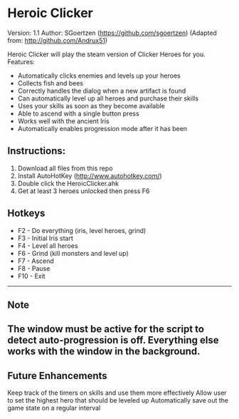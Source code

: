 # Heroic Clicker 
Version: 1.1
Author: SGoertzen (https://github.com/sgoertzen) (Adapted from: http://github.com/Andrux51)

Heroic Clicker will play the steam version of Clicker Heroes for you.  
Features:
- Automatically clicks enemies and levels up your heroes
- Collects fish and bees
- Correctly handles the dialog when a new artifact is found
- Can automatically level up all heroes and purchase their skills
- Uses your skills as soon as they become available
- Able to ascend with a single button press
- Works well with the ancient Iris
- Automatically enables progression mode after it has been 

## Instructions:
1. Download all files from this repo
2. Install AutoHotKey (http://www.autohotkey.com/)
3. Double click the HeroicClicker.ahk
4. Get at least 3 heroes unlocked then press F6

## Hotkeys
- F2  - Do everything (iris, level heroes, grind)
- F3  - Initial Iris start
- F4  - Level all heroes
- F6  - Grind (kill monsters and level up)
- F7  - Ascend
- F8  - Pause
- F10 - Exit

----------
## Note
The window must be active for the script to detect auto-progression is off.  Everything else works with the window in the background.
----------

## Future Enhancements
Keep track of the timers on skills and use them more effectively
Allow user to set the highest hero that should be leveled up
Automatically save out the game state on a regular interval

